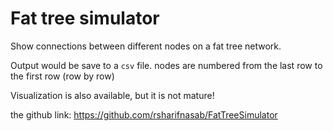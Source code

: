 # Fat tree simulator
Show connections between different nodes on a fat tree network.

Output would be save to a `csv` file. nodes are numbered from the last row to the first row (row by row)

Visualization is also available, but it is not mature!

the github link: https://github.com/rsharifnasab/FatTreeSimulator


